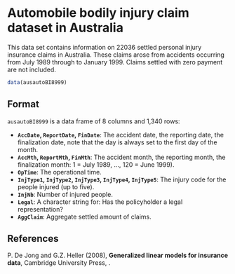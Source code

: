 # Automobile bodily injury claim dataset in Australia

This data set contains information on 22036 settled personal injury insurance claims in Australia. These claims arose from accidents occurring from July 1989 through to January 1999. Claims settled with zero payment are not included.

```r
data(ausautoBI8999)
```

## Format

`ausautoBI8999` is a data frame of 8 columns and 1,340 rows:

- **`AccDate`, `ReportDate`, `FinDate`**: The accident date, the reporting date, the finalization date, note that the day is always set to the first day of the month.
- **`AccMth`, `ReportMth`, `FinMth`**: The accident month, the reporting month, the finalization month: 1 = July 1989, ..., 120 = June 1999).
- **`OpTime`**: The operational time.
- **`InjType1`, `InjType2`, `InjType3`, `InjType4`, `InjType5`**: The injury code for the people injured (up to five).
- **`InjNb`**: Number of injured people.
- **`Legal`**: A character string for: Has the policyholder a legal representation?
- **`AggClaim`**: Aggregate settled amount of claims.

## References

P. De Jong and G.Z. Heller (2008), **Generalized linear models for insurance data**, Cambridge University Press, .

 
